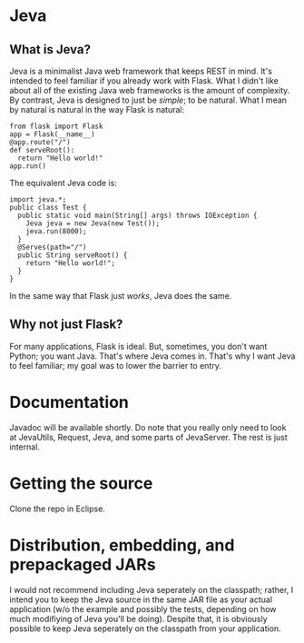 Jeva
====

What is Jeva?
-------------
Jeva is a minimalist Java web framework that keeps REST in mind. It's intended to feel familiar if you already work
with Flask. What I didn't like about all of the existing Java web frameworks is the amount of complexity. By contrast,
Jeva is designed to just be *simple*; to be natural. What I mean by natural is natural in the way Flask is natural:

    from flask import Flask
    app = Flask(__name__)
    @app.route("/")
    def serveRoot():
      return "Hello world!"
    app.run()

The equivalent Jeva code is:

    import jeva.*;
    public class Test {
      public static void main(String[] args) throws IOException {
        Jeva jeva = new Jeva(new Test());
        jeva.run(8000);
      }
      @Serves(path="/")
      public String serveRoot() {
        return "Hello world!";
      }
    }

In the same way that Flask just *works*, Jeva does the same.

Why not just Flask?
-------------------
For many applications, Flask is ideal. But, sometimes, you don't want Python; you want Java. That's where Jeva comes
in. That's why I want Jeva to feel familiar; my goal was to lower the barrier to entry.

Documentation
=============
Javadoc will be available shortly. Do note that you really only need to look at JevaUtils, Request, Jeva, and some
parts of JevaServer. The rest is just internal.

Getting the source
==================
Clone the repo in Eclipse.

Distribution, embedding, and prepackaged JARs
=============================================
I would not recommend including Jeva seperately on the classpath; rather, I intend you to keep the Jeva source in the
same JAR file as your actual application (w/o the example and possibly the tests, depending on how much modifiying
of Jeva you'll be doing). Despite that, it is obviously possible to keep Jeva seperately on the classpath from your
application.
